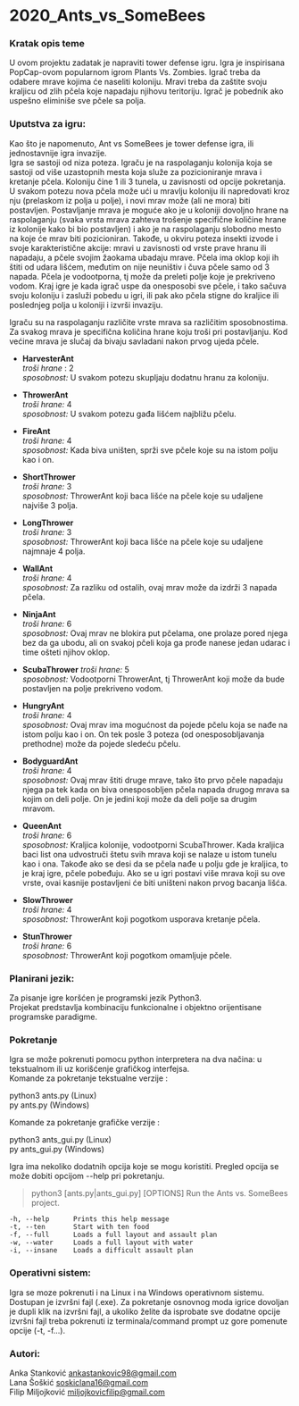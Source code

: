 # 2020_Ants_vs_SomeBees



### Kratak opis teme

  U ovom projektu zadatak je napraviti tower defense igru. Igra je inspirisana PopCap-ovom popularnom igrom Plants Vs. Zombies. Igrač treba da odabere mrave kojima će naseliti koloniju. Mravi treba da zaštite svoju kraljicu od zlih pčela koje napadaju njihovu teritoriju. Igrač je pobednik ako uspešno eliminiše sve pčele sa polja. 

### Uputstva za igru:

  Kao što je napomenuto, Ant vs SomeBees je tower defense igra, ili jednostavnije igra invazije.   
  Igra se sastoji od niza poteza. Igraču je na raspolaganju kolonija koja se sastoji od više uzastopnih mesta koja služe za pozicioniranje mrava i kretanje pčela. Koloniju čine 1 ili 3 tunela, u zavisnosti od opcije pokretanja. U svakom potezu nova pčela može ući u mravlju koloniju ili napredovati kroz nju (prelaskom iz polja u polje), i novi mrav može (ali ne mora) biti postavljen. Postavljanje mrava je moguće ako je u koloniji dovoljno hrane na raspolaganju (svaka vrsta mrava zahteva trošenje specifične količine hrane iz kolonije kako bi bio postavljen) i ako je na raspolaganju slobodno mesto na koje će mrav biti pozicioniran. Takođe, u okviru poteza insekti izvode i svoje karakteristične akcije: mravi u zavisnosti od vrste prave hranu ili napadaju, a pčele svojim žaokama ubadaju mrave. Pčela ima oklop koji ih štiti od udara lišćem, međutim on nije neuništiv i čuva pčele samo od 3 napada. Pčela je vodootporna, tj može da preleti polje koje je prekriveno vodom. Kraj igre je kada igrač uspe da onesposobi sve pčele, i tako sačuva svoju koloniju i zasluži pobedu u igri, ili pak ako pčela stigne do kraljice ili poslednjeg polja u koloniji i izvrši invaziju.  
    
  Igraču su na raspolaganju različite vrste mrava sa različitim sposobnostima. Za svakog mrava je specifična količina hrane koju troši pri postavljanju. Kod većine mrava je slučaj da bivaju savladani nakon prvog ujeda pčele.  

* **HarvesterAnt**  
                *troši hrane* : 2   
                *sposobnost:* U svakom potezu skupljaju dodatnu hranu za koloniju.  
                      
* **ThrowerAnt**    
               *troši hrane:* 4   
               *sposobnost:* U svakom potezu gađa lišćem najbližu pčelu.  
                    
* **FireAnt**         
               *troši hrane:* 4   
               *sposobnost:* Kada biva uništen, sprži sve pčele koje su na istom polju kao i on.  
                    
* **ShortThrower**    
              *troši hrane:* 3   
              *sposobnost:* ThrowerAnt koji baca lišće na pčele koje su udaljene najviše 3 polja.  
                    
* **LongThrower**     
               *troši hrane:* 3   
               *sposobnost:* ThrowerAnt koji baca lišće na pčele koje su udaljene najmnaje 4 polja.  
                    
* **WallAnt**         
                *troši hrane:* 4  
                *sposobnost:* Za razliku od ostalih, ovaj mrav može da izdrži 3 napada pčela.   
                    
* **NinjaAnt**     
                *troši hrane:* 6  
                *sposobnost:* Ovaj mrav ne blokira put pčelama, one prolaze pored njega bez da ga ubodu, ali on svakoj pčeli koja ga prođe nanese jedan udarac i time ošteti njihov oklop.    
                    
* **ScubaThrower**
                 *troši hrane:* 5   
                 *sposobnost:* Vodootporni ThrowerAnt, tj ThrowerAnt koji može da bude postavljen na polje prekriveno vodom.  
                    
* **HungryAnt**        
                 *troši hrane:* 4  
                 *sposobnost:* Ovaj mrav ima mogućnost da pojede pčelu koja se nađe na istom polju kao i on. On tek posle 3 poteza (od onesposobljavanja prethodne) može da pojede sledeću pčelu.  

* **BodyguardAnt**       
                  *troši hrane:* 4  
                  *sposobnost:* Ovaj mrav štiti druge mrave, tako što prvo pčele napadaju njega pa tek kada on biva onesposobljen pčela napada drugog mrava sa kojim on deli polje. On je jedini koji može da deli polje sa drugim mravom.  
                    
* **QueenAnt**        
                  *troši hrane:* 6  
                  *sposobnost:* Kraljica kolonije, vodootporni ScubaThrower. Kada kraljica baci list ona udvostruči štetu svih mrava koji se nalaze u istom tunelu kao i ona. Takođe ako se desi da se pčela nađe u polju gde je kraljica, to je kraj igre, pčele pobeđuju. Ako se u igri postavi više mrava koji su ove vrste, ovai kasnije postavljeni će biti uništeni nakon prvog bacanja lišća.   

* **SlowThrower**     
                  *troši hrane:* 4  
                  *sposobnost:* ThrowerAnt koji pogotkom usporava kretanje pčela.  
 
* **StunThrower**     
                  *troši hrane:*  6  
                  *sposobnost:* ThrowerAnt koji pogotkom omamljuje pčele.  
                    

### Planirani jezik: 
  Za pisanje igre koršćen je programski jezik Python3.   
  Projekat predstavlja kombinaciju funkcionalne i objektno orijentisane programske paradigme.   

### Pokretanje

Igra se može pokrenuti pomocu python interpretera na dva načina: u tekstualnom ili uz korišćenje grafičkog interfejsa.  
Komande za pokretanje tekstualne verzije :  

python3 ants.py (Linux)  
py ants.py (Windows)  

Komande za pokretanje grafičke verzije :

python3 ants_gui.py (Linux)  
py ants_gui.py (Windows)

Igra ima nekoliko dodatnih opcija koje se mogu koristiti. Pregled opcija se može dobiti opcijom --help pri pokretanju.

> python3 [ants.py|ants_gui.py] [OPTIONS]
    Run the Ants vs. SomeBees project.

    -h, --help      Prints this help message
    -t, --ten       Start with ten food
    -f, --full      Loads a full layout and assault plan
    -w, --water     Loads a full layout with water
    -i, --insane    Loads a difficult assault plan


### Operativni sistem:  
Igra se moze pokrenuti i na Linux i na Windows operativnom sistemu.
Dostupan je izvršni fajl (.exe). Za pokretanje osnovnog moda igrice dovoljan je dupli klik na izvršni fajl, a ukoliko želite da isprobate sve dodatne opcije izvršni fajl treba pokrenuti iz terminala/command prompt uz gore pomenute opcije (-t, -f...).  


### Autori:

Anka Stanković ankastankovic98@gmail.com    
Lana Šoškić soskiclana16@gmail.com      
Filip Miljojković miljojkovicfilip@gmail.com  
